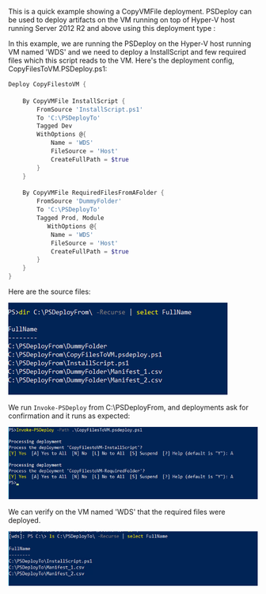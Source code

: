 This is a quick example showing a CopyVMFile deployment. 
PSDeploy can be used to deploy artifacts on the VM running on top of Hyper-V host running Server 2012 R2 and above using this deployment type :

In this example, we are running the PSDeploy on the Hyper-V host running VM named 'WDS' and we need to deploy a InstallScript and few required files which this script reads to the VM.
Here's the deployment config, CopyFilesToVM.PSDeploy.ps1:

```PowerShell
Deploy CopyFilestoVM {

    By CopyVMFile InstallScript {
        FromSource 'InstallScript.ps1'
        To 'C:\PSDeployTo'
        Tagged Dev
        WithOptions @{
            Name = 'WDS'
            FileSource = 'Host'
            CreateFullPath = $true
        }
    }

    By CopyVMFile RequiredFilesFromAFolder {
        FromSource 'DummyFolder'
        To 'C:\PSDeployTo'
        Tagged Prod, Module
           WithOptions @{
            Name = 'WDS'
            FileSource = 'Host'
            CreateFullPath = $true
        }
    }
}
```

Here are the source files:

[![Source](images/copyVMfile1.png)](images/copyVMfile1.png)

We run `Invoke-PSDeploy` from C:\PSDeployFrom, and deployments ask for confirmation and it runs as expected:

[![Source](images/copyVMfile2.png)](images/copyVMfile2.png)

We can verify on the VM named 'WDS' that the required files were deployed.

[![Source](images/copyVMfile3.png)](images/copyVMfile3.png)
